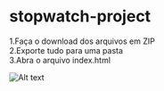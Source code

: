# stopwatch-project

1.Faça o download dos arquivos em ZIP<br>
2.Exporte tudo para uma pasta<br>
3.Abra o arquivo index.html

![Alt text](/relative/path/to/img.jpg?raw=true "Stopwatch")

